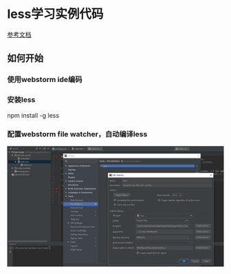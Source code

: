 # less学习实例代码
[参考文档](http://lesscss.cn/features/)

## 如何开始
### 使用webstorm ide编码
### 安装less
npm install -g less
### 配置webstorm file watcher，自动编译less
![no](001hello-world/webstorm-less-filewatcher.png)
